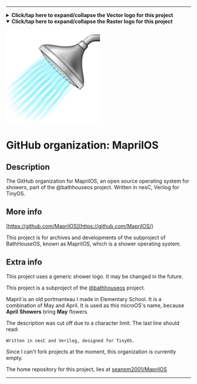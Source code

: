 
***

<details><summary><b lang="en">Click/tap here to expand/collapse the Vector logo for this project</b></summary>

A vector version is currently unavailable.

![UnknownImage.svg failed to load. The file may be missing or corrupt. Check the file path for errors first.](/AdditionalInfo/2/MaprilOS/UnknownImage.svg)

</details>

<details open><summary><b lang="en">Click/tap here to expand/collapse the Raster logo for this project</b></summary>

![Shower256FB.png failed to load. The file may be missing or corrupt. Check the file path for errors first.](/AdditionalInfo/2/MaprilOS/Shower256FB.png)

</details>

# GitHub organization: MaprilOS

## Description

The GitHub organization for MaprilOS, an open source operating system for showers, part of the @bathhouseos project. Written in nesC, Verilog for TinyOS.

## More info

[https://github.com/MaprilOS](https://github.com/MaprilOS/)

This project is for archives and developments of the subproject of BathHouseOS, known as MaprilOS, which is a shower operating system.

## Extra info

This project uses a generic shower logo. It may be changed in the future.

<!-- The name [`UriOS`](https://github.com/UriOS/) was already taken, but was in use by a user not making use of the name. !-->

This project is a subproject of the [@bathhouseos](/AdditionalInfo/2/BathHouseOS/) project.

Mapril is an old portmanteau I made in Elementary School. It is a combination of May and April. It is used as this microOS's name, because **April** **Showers** bring **May** flowers.

The description was cut off due to a character limit. The last line should read:

```plain-text
Written in nesC and Verilog, designed for TinyOS.
```

Since I can't fork projects at the moment, this organization is currently empty.

The home repository for this project, lies at [seanpm2001/MaprilOS](https://github.com/seanpm2001/MaprilOS/)

***
